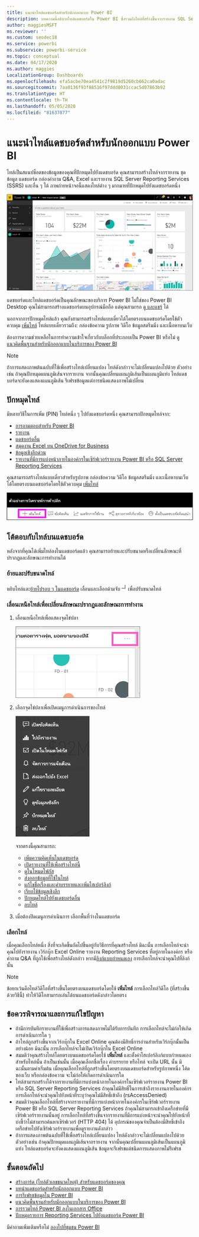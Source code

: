 ```yaml
---
title: แนะนำไทล์แดชบอร์ดสำหรับนักออกแบบ Power BI
description: บทความนี้อธิบายไทล์แดชบอร์ดใน Power BI ซึ่งรวมถึงไทล์ที่สร้างขึ้นจากรายงาน SQL Server Reporting Services (SSRS)
author: maggiesMSFT
ms.reviewer: ''
ms.custom: seodec18
ms.service: powerbi
ms.subservice: powerbi-service
ms.topic: conceptual
ms.date: 04/17/2020
ms.author: maggies
LocalizationGroup: Dashboards
ms.openlocfilehash: efa5acbe70ea4541c2f9819d5260cb662ca0adac
ms.sourcegitcommit: 7aa0136f93f88516f97ddd8031ccac5d07863b92
ms.translationtype: HT
ms.contentlocale: th-TH
ms.lasthandoff: 05/05/2020
ms.locfileid: "81637877"
---
```

# <a name="intro-to-dashboard-tiles-for-power-bi-designers"></a>แนะนำไทล์แดชบอร์ดสำหรับนักออกแบบ Power BI

ไทล์เป็นสแนปช็อตของข้อมูลของคุณที่ปักหมุดไปยังแดชบอร์ด คุณสามารถสร้างไทล์จากรายงาน ชุดข้อมูล แดชบอร์ด กล่องคำถาม Q&A, Excel และรายงาน SQL Server Reporting Services (SSRS) และอื่น ๆ ได้  ภาพถ่ายหน้าจอนี้แสดงไทล์ต่าง ๆ มากมายที่ปักหมุดไปยังแดชบอร์ดหนึ่ง

![แดชบอร์ด Power BI](media/service-dashboard-tiles/power-bi-dashboard.png)

แดชบอร์ดและไทล์แดชบอร์ดเป็นคุณลักษณะของบริการ Power BI ไม่ใช่ของ Power BI Desktop คุณไม่สามารถสร้างแดชบอร์ดบนอุปกรณ์มือถือ แต่คุณสามารถ [ดู และแชร์](mobile-apps-view-dashboard.md) ได้

นอกจากการปักหมุดไทล์แล้ว คุณยังสามารถสร้างไทล์แบบเดี่ยวได้โดยตรงบนแดชบอร์ดโดยใช้ตัวควบคุม [เพิ่มไทล์](service-dashboard-add-widget.md) ไทล์แบบเดี่ยวรวมถึง: กล่องข้อความ รูปภาพ วิดีโอ ข้อมูลสตรีมมิ่ง และเนื้อหาบนเว็บ

ต้องการความช่วยเหลือในการทำความเข้าใจเกี่ยวกับบล็อกที่ประกอบเป็น Power BI หรือไม่ ดู[แนวคิดพื้นฐานสำหรับนักออกแบบในบริการของ Power BI](service-basic-concepts.md)

> [!NOTE]
> ถ้าการแสดงภาพต้นฉบับที่ใช้เพื่อสร้างไทล์เปลี่ยนแปลง ไทล์ดังกล่าวจะไม่เปลี่ยนแปลงไปด้วย  ตัวอย่างเช่น ถ้าคุณปักหมุดแผนภูมิเส้นจากรายงาน จากนั้นคุณเปลี่ยนแผนภูมิเส้นเป็นแผนภูมิแท่ง ไทล์แดชบอร์ดจะยังคงแสดงแผนภูมิเส้น รีเฟรชข้อมูลแต่การชนิดแสดงภาพไม่เปลี่ยน
> 
> 

## <a name="pin-a-tile"></a>ปักหมุดไทล์
มีหลายวิธีในการเพิ่ม (PIN) ไทล์หนึ่ง ๆ ไปยังแดชบอร์ดหนึ่ง คุณสามารถปักหมุดไทล์จาก:

* [การถามตอบสำหรับ Power BI](service-dashboard-pin-tile-from-q-and-a.md)
* [รายงาน](service-dashboard-pin-tile-from-report.md)
* [แดชบอร์ดอื่น](service-pin-tile-to-another-dashboard.md)
* [สมุดงาน Excel บน OneDrive for Business](service-dashboard-pin-tile-from-excel.md)
* [ข้อมูลเชิงลึกด่วน](service-insights.md)
* [รายงานที่มีการแบ่งหน้าภายในองค์กรในเซิร์ฟเวอร์รายงาน Power BI หรือ SQL Server Reporting Services](https://docs.microsoft.com/sql/reporting-services/pin-reporting-services-items-to-power-bi-dashboards)

คุณสามารถสร้างไทล์แบบเดี่ยวสำหรับรูปภาพ กล่องข้อความ วิดีโอ ข้อมูลสตรีมมิ่ง และเนื้อหาบนเว็บได้โดยตรงบนแดชบอร์ดโดยใช้ตัวควบคุม [เพิ่มไทล์](service-dashboard-add-widget.md)

  ![เพิ่มไอคอนไทล์](media/service-dashboard-tiles/add_widgetnew.png)

## <a name="interact-with-tiles-on-a-dashboard"></a>โต้ตอบกับไทล์บนแดชบอร์ด
หลังจากที่คุณได้เพิ่มไทล์ลงในแดชบอร์ดแล้ว คุณสามารถย้ายและปรับขนาดหรือเปลี่ยนลักษณะที่ปรากฏและลักษณะการทำงานได้

### <a name="move-and-resize-a-tile"></a>ย้ายและปรับขนาดไทล์
หยิบไทล์และ[ย้ายไปรอบ ๆ ในแดชบอร์ด](service-dashboard-edit-tile.md) เลื่อนและเลือกด้ามจับ![ด้ามจับไทล์](media/service-dashboard-tiles/resize-handle.jpg)เพื่อปรับขนาดไทล์

### <a name="hover-over-a-tile-to-change-the-appearance-and-behavior"></a>เลื่อนเหนือไทล์เพื่อเปลี่ยนลักษณะปรากฏและลักษณะการทำงาน
1. เลื่อนเหนือไทล์เพื่อแสดงจุดไข่ปลา
   
    ![จุดไข่ปลาของไทล์](media/service-dashboard-tiles/ellipses_new.png)
2. เลือกจุดไข่ปลาเพื่อเปิดเมนูการดำเนินการของไทล์
   
    ![ไอคอนจุดไข่ปลา](media/service-dashboard-tiles/power-bi-tile-menu.png)
   
    จากตรงนี้คุณสามารถ:
   
     * [เพิ่มความคิดเห็นในแดชบอร์ด](consumer/end-user-comment.md)
     * [เปิดรายงานที่ใช้เพื่อสร้างไทล์นี้](service-reports.md)  
     * [ดูในโหมดโฟกัส](service-focus-mode.md)   
     * [ส่งออกข้อมูลที่ใช้ในไทล์](visuals/power-bi-visualization-export-data.md)
     * [แก้ไขชื่อเรื่องและคำบรรยายและเพิ่มไฮเปอร์ลิงก์](service-dashboard-edit-tile.md) 
     * [เรียกใช้ข้อมูลเชิงลึก](service-insights.md) 
     * [ปักหมุดไทล์ไปยังแดชบอร์ดอื่น](service-pin-tile-to-another-dashboard.md)
     * [ลบไทล์](service-dashboard-edit-tile.md)

3. เมื่อต้องปิดเมนูการดำเนินการ เลือกพื้นที่ว่างในแดชบอร์ด

### <a name="select-a-tile"></a>เลือกไทล์
เมื่อคุณเลือกไทล์หนึ่ง สิ่งที่จะเกิดขึ้นถัดไปขึ้นอยู่กับวิธีการที่คุณสร้างไทล์ มิฉะนั้น การเลือกไทล์จะนำคุณไปยังรายงาน เวิร์กบุ๊ก Excel Online รายงาน Reporting Services ที่อยู่ภายในองค์กร หรือคำถาม Q&A ที่ถูกใช้เพื่อสร้างไทล์ดังกล่าว หากมี[ลิงก์แบบกำหนดเอง](service-dashboard-edit-tile.md) การเลือกไทล์จะนำคุณไปที่ลิงก์นั้น

> [!NOTE]
> ข้อยกเว้นคือไทล์วิดีโอที่สร้างขึ้นโดยตรงบนแดชบอร์ดโดยใช้ **เพิ่มไทล์** การเลือกไทล์วิดีโอ (ที่สร้างขึ้นด้วยวิธีนี้) ทำให้วิดีโอสามารถเล่นได้บนแดชบอร์ดดังกล่าวโดยตรง   
> 
> 

## <a name="considerations-and-troubleshooting"></a>ข้อควรพิจารณาและการแก้ไขปัญหา

* ถ้ามีการบันทึกรายงานที่ใช้เพื่อสร้างการแสดงภาพไม่ได้รับการบันทึก การเลือกไทล์จะไม่ก่อให้เกิดการดำเนินการใด ๆ
* ถ้าไทล์ถูกสร้างขึ้นจากเวิร์กบุ๊กใน Excel Online คุณต้องมีสิทธิ์การอ่านสำหรับเวิร์กบุ๊กนั้นเป็นอย่างน้อย มิฉะนั้น การเลือกไทล์จะไม่เปิดเวิร์กบุ๊กใน Excel Online
* สมมติว่าคุณสร้างไทล์โดยตรงบนแดชบอร์ดโดยใช้ **เพิ่มไทล์** และตั้งค่าไฮเปอร์ลิงก์แบบกำหนดเองสำหรับไทล์นั้น ถ้าเป็นเช่นนั้น เมื่อคุณเลือกชื่อเรื่อง คำบรรยาย หรือไทล์ จะเปิด URL นั้น มิฉะนั้นตามค่าเริ่มต้น เมื่อคุณเลือกไทล์ที่ถูกสร้างขึ้นโดยตรงบนแดชบอร์ดสำหรับรูปภาพหนึ่ง โค้ดของเว็บ หรือกล่องข้อความ จะไม่ก่อให้เกิดการดำเนินการใด
* ไทล์สามารถสร้างได้จากรายงานที่มีการแบ่งหน้าภายในองค์กรในเซิร์ฟเวอร์รายงาน Power BI หรือ SQL Server Reporting Services ถ้าคุณไม่มีสิทธิ์ในการเข้าถึงรายงานภายในองค์กร การเลือกไทล์จะนำคุณไปยังหน้าที่ระบุว่าคุณไม่มีสิทธิ์เข้าถึง (rsAccessDenied)
* สมมติว่าคุณเลือกไทล์ที่สร้างจากรายงานที่มีการแบ่งหน้าภายในองค์กรในเซิร์ฟเวอร์รายงาน Power BI หรือ SQL Server Reporting Services ถ้าคุณไม่สามารถเข้าถึงเครือข่ายที่มีเซิร์ฟเวอร์รายงานนั้นอยู่ การเลือกไทล์ที่สร้างขึ้นจากรายงานที่มีการแบ่งหน้าจะนำคุณไปยังหน้าที่บ่งชี้ว่าไม่สามารถค้นหาเซิร์ฟเวอร์ (HTTP 404) ได้ อุปกรณ์ของคุณจำเป็นต้องมีสิทธิ์เข้าถึงเครือข่ายไปยังเซิร์ฟเวอร์รายงานเพื่อดูรายงานดังกล่าว
* ถ้าการแสดงภาพต้นฉบับที่ใช้เพื่อสร้างไทล์เปลี่ยนแปลง ไทล์ดังกล่าวจะไม่เปลี่ยนแปลงไปด้วย ตัวอย่างเช่น ถ้าคุณปักหมุดแผนภูมิเส้นจากรายงาน จากนั้นคุณเปลี่ยนแผนภูมิเส้นเป็นแผนภูมิแท่ง ไทล์แดชบอร์ดจะยังคงแสดงแผนภูมิเส้น ข้อมูลจะรีเฟรชแต่ชนิดการแสดงภาพไม่รีเฟรช

## <a name="next-steps"></a>ขั้นตอนถัดไป
- [สร้างการ์ด (ไทล์ตัวเลขขนาดใหญ่) สำหรับแดชบอร์ดของคุณ](power-bi-visualization-card.md)
- [บทนำแดชบอร์ดสำหรับนักออกแบบ Power BI](service-dashboards.md)  
- [การรีเฟรชข้อมูลใน Power BI](refresh-data.md)
- [แนวคิดพื้นฐานสำหรับนักออกแบบในบริการของ Power BI](service-basic-concepts.md)
- [การรวมไทล์ Power BI ลงในเอกสาร Office](https://blogs.msdn.com/b/powerbidev/archive/2015/09/28/integrating-power-bi-tiles-into-office-documents.aspx)
- [ปักหมุดรายการ Reporting Services ไปยังแดชบอร์ด Power BI](https://msdn.microsoft.com/library/mt604784.aspx)

มีคำถามเพิ่มเติมหรือไม่ [ลองไปที่ชุมชน Power BI](https://community.powerbi.com/)

